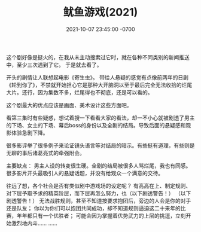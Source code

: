 ﻿---
layout: post
title:  "鱿鱼游戏(2021)"
date:   2021-10-07 23:45:00 -0700
categories: reviews
---

这个剧好像是挺火的，在我从未主动搜索过它时，就在各种不同类别的新闻推送中，至少三次遇到了它。
于是就去看了。

开头的剧情让人联想起电影《寄生虫》。
带给人悬疑的感觉有点像前两年的日剧《轮到你了》，不禁就开始担心它是那种大开脑洞以至于最后完全无法收拾的烂尾大片。还行，因为集数不多，烂尾得也不彻底，还是可以看的。

这个剧最大的优点应该是画面、美术设计这些方面吧。

看第三集时有些疑惑，想试着搜一下看看大家的看法，却一不小心就被剧透了男主的下场、女主的下场、幕后boss的身份以及全剧的结局。导致后面的悬疑感和观影体验急剧下降。

很多影评举了很多例子来论证镜头语言等对结局的暗示。有些挺有道理，有些则是无聊的事后诸葛亮式的牵强附会。

主要缺点：
男主人设的转变很生硬。全剧的结局被很多人骂烂尾，我也有同感。很多影片开头最吸引人的悬疑话题，并没有给观众一个满意的交待。

往远了想，各个社会是否有类似剧中游戏场的设定呢？
有高高在上、制定规则、对下层予取予求的精英阶层，而下层再怎么努力，也（以下剧透警告！）
（以下剧透警告！）
无法战胜规则，甚至不知道按要求抱团后，旁边的人会是你的对手还是队友；
你以为你们可以抱团共同成功，却不知道规则逼迫这二十来年的比赛，年年都只有一个优胜者；
可能会因为掌握着优势武力的上层的挑逗，立刻开始激烈地内斗……
……
